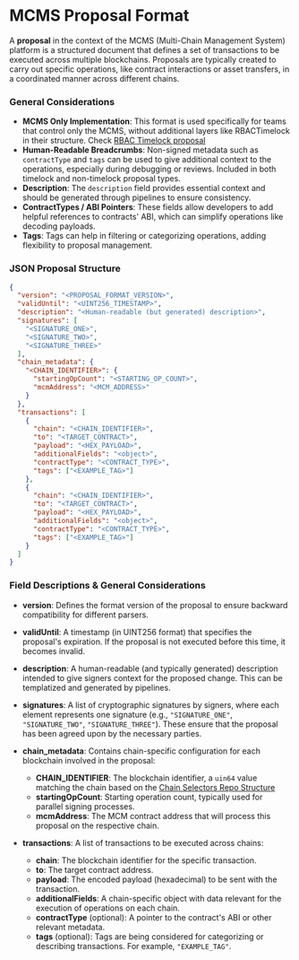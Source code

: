 # MCMS Proposal Format

A **proposal** in the context of the MCMS (Multi-Chain Management System) platform 
is a structured document that defines a set of transactions to be executed 
across multiple blockchains. Proposals are typically created to carry out 
specific operations, like contract interactions or asset transfers, in a 
coordinated manner across different chains.
### General Considerations
- **MCMS Only Implementation**: This format is used specifically for teams that control only the MCMS, without additional layers like RBACTimelock in their structure. Check [RBAC Timelock proposal](./proposal-timelock.md)
- **Human-Readable Breadcrumbs**: Non-signed metadata such as `contractType` and `tags` can be used to give additional context to the operations, especially during debugging or reviews. Included in both timelock and non-timelock proposal types.
- **Description**: The `description` field provides essential context and should be generated through pipelines to ensure consistency.
- **ContractTypes / ABI Pointers**: These fields allow developers to add helpful references to contracts' ABI, which can simplify operations like decoding payloads.
- **Tags**: Tags can help in filtering or categorizing operations, adding flexibility to proposal management.



<!-- panels:start -->

<!-- div:left-panel -->
### JSON Proposal Structure

```json
{
  "version": "<PROPOSAL_FORMAT_VERSION>",
  "validUntil": "<UINT256_TIMESTAMP>",
  "description": "<Human-readable (but generated) description>",
  "signatures": [
    "<SIGNATURE_ONE>",
    "<SIGNATURE_TWO>",
    "<SIGNATURE_THREE>"
  ],
  "chain_metadata": {
    "<CHAIN_IDENTIFIER>": {
      "startingOpCount": "<STARTING_OP_COUNT>",
      "mcmAddress": "<MCM_ADDRESS>"
    }
  },
  "transactions": [
    {
      "chain": "<CHAIN_IDENTIFIER>",
      "to": "<TARGET_CONTRACT>",
      "payload": "<HEX_PAYLOAD>",
      "additionalFields": "<object>",
      "contractType": "<CONTRACT_TYPE>",
      "tags": ["<EXAMPLE_TAG>"]
    },
    {
      "chain": "<CHAIN_IDENTIFIER>",
      "to": "<TARGET_CONTRACT>",
      "payload": "<HEX_PAYLOAD>",
      "additionalFields": "<object>",
      "contractType": "<CONTRACT_TYPE>",
      "tags": ["<EXAMPLE_TAG>"]
    }
  ]
}
```

<!-- div:right-panel -->

### Field Descriptions & General Considerations

- **version**: Defines the format version of the proposal to ensure backward compatibility for different parsers.

- **validUntil**: A timestamp (in UINT256 format) that specifies the proposal's expiration. If the proposal is not executed before this time, it becomes invalid.

- **description**: A human-readable (and typically generated) description intended to give signers context for the proposed change. This can be templatized and generated by pipelines.

- **signatures**: A list of cryptographic signatures by signers, where each element represents one signature (e.g., `"SIGNATURE_ONE"`, `"SIGNATURE_TWO"`, `"SIGNATURE_THREE"`). These ensure that the proposal has been agreed upon by the necessary parties.

- **chain_metadata**: Contains chain-specific configuration for each blockchain involved in the proposal:
    - **CHAIN_IDENTIFIER**: The blockchain identifier, a `uin64` value matching the chain based on the [Chain Selectors Repo Structure](https://github.com/smartcontractkit/chain-selectors)
    - **startingOpCount**: Starting operation count, typically used for parallel signing processes.
    - **mcmAddress**: The MCM contract address that will process this proposal on the respective chain.

- **transactions**: A list of transactions to be executed across chains:
    - **chain**: The blockchain identifier for the specific transaction.
    - **to**: The target contract address.
    - **payload**: The encoded payload (hexadecimal) to be sent with the transaction.
    - **additionalFields**: A chain-specific object with data relevant for the execution of operations on each chain.
    - **contractType** (optional): A pointer to the contract's ABI or other relevant metadata.
    - **tags** (optional): Tags are being considered for categorizing or describing transactions. For example, `"EXAMPLE_TAG"`.


<!-- panels:end -->